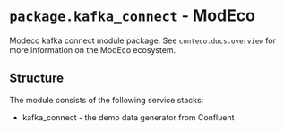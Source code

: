 # `package.kafka_connect` - ModEco

Modeco kafka connect module package.
See `conteco.docs.overview` for more information on the ModEco ecosystem.

## Structure

The module consists of the following service stacks:

 * kafka_connect - the demo data generator from Confluent

